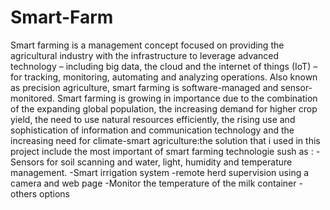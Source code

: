 # Smart-Farm
Smart farming is a management concept focused on providing the agricultural industry with the infrastructure to leverage advanced technology – including big data, the cloud and the internet of things (IoT) – for tracking, monitoring, automating and analyzing operations. Also known as precision agriculture, smart farming is software-managed and sensor-monitored. Smart farming is growing in importance due to the combination of the expanding global population, the increasing demand for higher crop yield, the need to use natural resources efficiently, the rising use and sophistication of information and communication technology and the increasing need for climate-smart agriculture:the solution that i used in this project include the most important of smart farming technologie sush as :
-Sensors for soil scanning and water, light, humidity and temperature management.
-Smart irrigation system
-remote herd supervision using a camera and web page
-Monitor the temperature of the milk container
-others options

